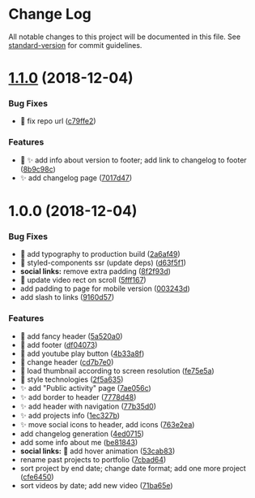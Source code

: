 # Change Log

All notable changes to this project will be documented in this file. See [standard-version](https://github.com/conventional-changelog/standard-version) for commit guidelines.

<a name="1.1.0"></a>
# [1.1.0](https://github.com/kitos/kitos.github.io/compare/v1.0.0...v1.1.0) (2018-12-04)


### Bug Fixes

* :bug: fix repo url ([c79ffe2](https://github.com/kitos/kitos.github.io/commit/c79ffe2))


### Features

* :lipstick: :sparkles: add info about version to footer; add link to changelog to footer ([8b9c98c](https://github.com/kitos/kitos.github.io/commit/8b9c98c))
* :sparkles: add changelog page ([7017d47](https://github.com/kitos/kitos.github.io/commit/7017d47))



<a name="1.0.0"></a>
# 1.0.0 (2018-12-04)


### Bug Fixes

* :bug: add typography to production build ([2a6af49](https://github.com/kitos/kitos.github.io/commit/2a6af49))
* :bug: styled-components ssr (update deps) ([d63f5f1](https://github.com/kitos/kitos.github.io/commit/d63f5f1))
* **social links:** remove extra padding ([8f2f93d](https://github.com/kitos/kitos.github.io/commit/8f2f93d))
* :bug: update video rect on scroll ([5fff167](https://github.com/kitos/kitos.github.io/commit/5fff167))
* add padding to page for mobile version ([003243d](https://github.com/kitos/kitos.github.io/commit/003243d))
* add slash to links ([9160d57](https://github.com/kitos/kitos.github.io/commit/9160d57))


### Features

* :lipstick: add fancy header ([5a520a0](https://github.com/kitos/kitos.github.io/commit/5a520a0))
* :lipstick: add footer ([df04073](https://github.com/kitos/kitos.github.io/commit/df04073))
* :lipstick: add youtube play button ([4b33a8f](https://github.com/kitos/kitos.github.io/commit/4b33a8f))
* :lipstick: change header ([cd7b7e0](https://github.com/kitos/kitos.github.io/commit/cd7b7e0))
* :lipstick: load thumbnail according to screen resolution ([fe75e5a](https://github.com/kitos/kitos.github.io/commit/fe75e5a))
* :lipstick: style technologies ([2f5a635](https://github.com/kitos/kitos.github.io/commit/2f5a635))
* :sparkles: add "Public activity" page ([7ae056c](https://github.com/kitos/kitos.github.io/commit/7ae056c))
* :sparkles: add border to header ([7778d48](https://github.com/kitos/kitos.github.io/commit/7778d48))
* :sparkles: add header with navigation ([77b35d0](https://github.com/kitos/kitos.github.io/commit/77b35d0))
* :sparkles: add projects info ([1ec327b](https://github.com/kitos/kitos.github.io/commit/1ec327b))
* :sparkles: move social icons to header, add icons ([763e2ea](https://github.com/kitos/kitos.github.io/commit/763e2ea))
* add changelog generation ([4ed0715](https://github.com/kitos/kitos.github.io/commit/4ed0715))
* add some info about me ([be81843](https://github.com/kitos/kitos.github.io/commit/be81843))
* **social links:** :lipstick: add hover animation ([53cab83](https://github.com/kitos/kitos.github.io/commit/53cab83))
* rename past projects to portfolio ([7cbad64](https://github.com/kitos/kitos.github.io/commit/7cbad64))
* sort project by end date; change date format; add one more project ([cfe6450](https://github.com/kitos/kitos.github.io/commit/cfe6450))
* sort videos by date; add new video ([71ba65e](https://github.com/kitos/kitos.github.io/commit/71ba65e))

